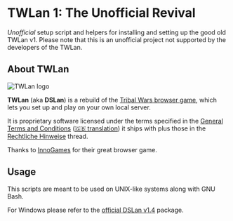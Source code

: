 # TWLan 1: The Unofficial Revival

*Unofficial* setup script and helpers for installing and setting up the good old TWLan v1.
Please note that this is an unofficial project not supported by the developers of the TWLan.


## About TWLan

<img src="https://twlan.org/img/logo.png" alt="TWLan logo"/>

**TWLan** (aka **DSLan**) is a rebuild of the [Tribal Wars browser game](https://www.tribalwars.net/), which lets you set up and play on your own local server.

It is proprietary software licensed under the terms specified in the [General Terms and Conditions](LICENSE.DSLan.de.txt) ([🇬🇧 translation](LICENSE.DSLan.en.txt)) it ships with plus those in the [Rechtliche Hinweise](https://twlan.org/showthread.php?tid=763) thread.

Thanks to [InnoGames](https://www.innogames.com/) for their great browser game.


## Usage

This scripts are meant to be used on UNIX-like systems along with GNU Bash.

For Windows please refer to the [official DSLan v1.4](https://twlan.org/showthread.php?tid=43401&pid=193753#pid193753) package.
